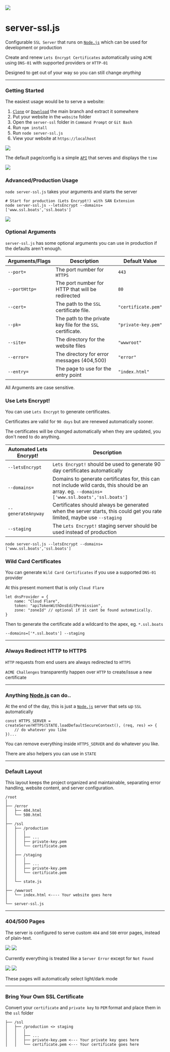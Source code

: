 [![](https://i.imgur.com/nSEjI0t.jpeg)](https://github.com/FirstTimeEZ/server-ssl/archive/refs/heads/main.zip)

# server-ssl.js

Configurable `SSL Server` that runs on [`Node.js`](https://nodejs.org/en) which can be used for development or production

Create and renew `Lets Encrypt Certificates` automatically using `ACME` using `DNS-01` with supported providers or `HTTP-01`

Designed to get out of your way so you can still change _anything_

--------

### Getting Started

The easiest usage would be to serve a website:

1. [`Clone`](https://github.com/FirstTimeEZ/server-ssl.git) or [`Download`](https://github.com/FirstTimeEZ/server-ssl/archive/refs/heads/main.zip) the main branch and extract it somewhere
2. Put your website in the `website` folder
3. Open the `server-ssl` folder in `Command Prompt` or `Git Bash`
4. Run `npm install`
5. Run `node server-ssl.js`
6. View your website at `https://localhost`

[![](https://i.imgur.com/0IVqrfn.gif)](https://github.com/FirstTimeEZ/server-ssl/archive/refs/heads/main.zip)

The default page/config is a simple [`API`](https://github.com/FirstTimeEZ/simple-api-router) that serves and displays the `time`

[![](https://i.imgur.com/DEbJVUq.png)](https://github.com/FirstTimeEZ/server-ssl/archive/refs/heads/main.zip)

### Advanced/Production Usage

`node server-ssl.js` takes your arguments and starts the server

```
# Start for production (Lets Encrypt!) with SAN Extension
node server-ssl.js --letsEncrypt --domains=['www.ssl.boats','ssl.boats']
```

[![](https://i.imgur.com/BT8EEWj.gif)](https://github.com/FirstTimeEZ/server-ssl/archive/refs/heads/main.zip)

### Optional Arguments

`server-ssl.js` has some optional arguments you can use in production if the defaults aren't enough.

| Arguments/Flags       | Description                                      | Default Value         |
|-------------------------|----------------------------------|-----------------------|
| `--port=`      | The port number for `HTTPS` | `443` |
| `--portHttp=`  | The port number for HTTP that will be redirected | `80` |
| `--cert=`      | The path to the `SSL` certificate file. | `"certificate.pem"` |
| `--pk=`        | The path to the private key file for the `SSL` certificate. | `"private-key.pem"` |
| `--site=`      | The directory for the website files | `"wwwroot"` |
| `--error=`     | The directory for error messages (404,500) | `"error"` |
| `--entry=`     | The page to use for the entry point | `"index.html"` |

All Arguments are case sensitive.

### Use Lets Encrypt!

You can use `Lets Encrypt` to generate certificates.

Certificates are valid for `90 days` but are renewed automatically sooner.

The certificates will be changed automatically when they are updated, you don't need to do anything.

| Automated Lets Encrypt!       | Description                                      |
|-------------------------|----------------------------------|
| `--letsEncrypt` | `Lets Encrypt!` should be used to generate 90 day certificates automatically |
| `--domains=` | Domains to generate certificates for, this can not include wild cards, this should be an array. eg. `--domains=['www.ssl.boats','ssl.boats']` |
| `--generateAnyway` | Certificates should always be generated when the server starts, this could get you rate limited, maybe use `--staging`  |
| `--staging` | The `Lets Encrypt!` staging server should be used instead of production |

```
node server-ssl.js --letsEncrypt --domains=['www.ssl.boats','ssl.boats']
```

### Wild Card Certificates

You can generate `Wild Card Certificates` if you use a supported `DNS-01` provider

At this present moment that is only `Cloud Flare`

```
let dnsProvider = {
    name: "Cloud Flare",
    token: "apiTokenWithDnsEditPermission",
    zone: "zoneId" // optional if it cant be found automatically.
}
```

Then to generate the certificate add a wildcard to the apex, eg. `*.ssl.boats`

```
--domains=['*.ssl.boats'] --staging
```

--------

### Always Redirect HTTP to HTTPS

`HTTP` requests from end users are always redirected to `HTTPS`

`ACME Challenges` transparently happen over `HTTP` to create/issue a new certificate

--------

### Anything [Node.js](https://nodejs.org/docs/latest/api/) can do..

At the end of the day, this is just a [`Node.js`](https://nodejs.org/docs/latest/api/) server that sets up `SSL` automatically

```
const HTTPS_SERVER = createServerHTTPS(STATE.loadDefaultSecureContext(), (req, res) => {
    // do whatever you like
})...
```

You can remove everything inside `HTTPS_SERVER` and do whatever you like.

There are also helpers you can use in `STATE`

--------

### Default Layout

This layout keeps the project organized and maintainable, separating error handling, website content, and server configuration.

```
/root
│
├── /error
│   ├── 404.html
│   └── 500.html
│
├── /ssl
│   ├── /production
│   │   │
│   │   ├── ...
│   │   ├── private-key.pem
│   │   └── certificate.pem
│   │
│   ├── /staging
│   │   │
│   │   ├── ...
│   │   ├── private-key.pem
│   │   └── certificate.pem
│   │
│   └── state.js
│
├── /wwwroot
│   └── index.html <---- Your website goes here
│
└── server-ssl.js
```

--------

### 404/500 Pages

The server is configured to serve custom `404` and `500` error pages, instead of plain-text.

[![](https://i.imgur.com/gzgRNdQ.png)](https://github.com/FirstTimeEZ/server-ssl/archive/refs/heads/main.zip) [![](https://i.imgur.com/KSixh7q.png)](https://github.com/FirstTimeEZ/server-ssl/archive/refs/heads/main.zip)

Currently everything is treated like a `Server Error` except for `Not Found`

[![](https://i.imgur.com/l8DMrQY.png)](https://github.com/FirstTimeEZ/server-ssl/archive/refs/heads/main.zip) [![](https://i.imgur.com/mP2d4vi.png)](https://github.com/FirstTimeEZ/server-ssl/archive/refs/heads/main.zip)

These pages will automatically select light/dark mode

--------

### Bring Your Own SSL Certificate

Convert your `certificate` and `private key` to `PEM` format and place them in the `ssl` folder

```
├── /ssl
│   ├── /production <> staging
│   │   │
│   │   ├── ...
│   │   ├── private-key.pem <--- Your private key goes here
│   │   └── certificate.pem <--- Your certificate goes here
```